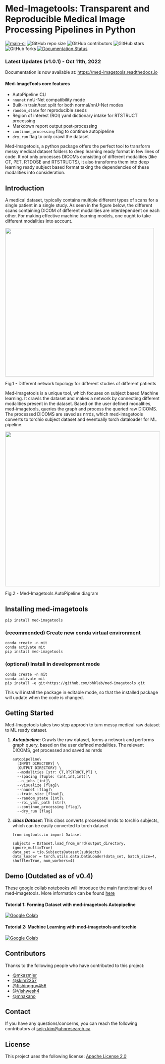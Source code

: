 # Med-Imagetools: Transparent and Reproducible Medical Image Processing Pipelines in Python
[![main-ci](https://github.com/bhklab/med-imagetools/actions/workflows/main-ci.yml/badge.svg)](https://github.com/bhklab/med-imagetools/actions/workflows/main-ci.yml)
![GitHub repo size](https://img.shields.io/github/repo-size/bhklab/med-imagetools)
![GitHub contributors](https://img.shields.io/github/contributors/bhklab/med-imagetools)
![GitHub stars](https://img.shields.io/github/stars/bhklab/med-imagetools?style=social)
![GitHub forks](https://img.shields.io/github/forks/bhklab/med-imagetools?style=social)
[![Documentation Status](https://readthedocs.org/projects/med-imagetools/badge/?version=documentation)](https://med-imagetools.readthedocs.io/en/documentation/?badge=documentation)

### Latest Updates (v1.0.1) - Oct 11th, 2022
Documentation is now available at: https://med-imagetools.readthedocs.io


#### Med-ImageTools core features
* AutoPipeline CLI
* `nnunet` nnU-Net compatibility mode
* Built-in train/test split for both normal/nnU-Net modes
* `random_state` for reproducible seeds
* Region of interest (ROI) yaml dictionary intake for RTSTRUCT processing
* Markdown report output post-processing
* `continue_processing` flag to continue autopipeline
* `dry_run` flag to only crawl the dataset

Med-Imagetools, a python package offers the perfect tool to transform messy medical dataset folders to deep learning ready format in few lines of code. It not only processes DICOMs consisting of different modalities (like CT, PET, RTDOSE and RTSTRUCTS), it also transforms them into deep learning ready subject based format taking the dependencies of these modalities into consideration.  

## Introduction
A medical dataset, typically contains multiple different types of scans for a single patient in a single study. As seen in the figure below, the different scans containing DICOM of different modalities are interdependent on each other. For making effective machine learning models, one ought to take different modalities into account.

<img src="https://github.com/bhklab/med-imagetools/blob/master/images/graph.png" align="center" width="480" ><figcaption>Fig.1 - Different network topology for different studies of different patients</figcaption></a>  

Med-Imagetools is a unique tool, which focuses on subject based Machine learning. It crawls the dataset and makes a network by connecting different modalities present in the dataset. Based on the user defined modalities, med-imagetools, queries the graph and process the queried raw DICOMS. The processed DICOMS are saved as nrrds, which med-imagetools converts to torchio subject dataset and eventually torch dataloader for ML pipeline.

<img src="https://github.com/bhklab/med-imagetools/blob/master/images/autopipeline.png" align="center" width="500"><figcaption>Fig.2 - Med-Imagetools AutoPipeline diagram</figcaption></a>  

## Installing med-imagetools

```
pip install med-imagetools
```
### (recommended) Create new conda virtual environment
```
conda create -n mit
conda activate mit
pip install med-imagetools
```

### (optional) Install in development mode

```
conda create -n mit
conda activate mit
pip install -e git+https://github.com/bhklab/med-imagetools.git
```
This will install the package in editable mode, so that the installed package will update when the code is changed.

## Getting Started
Med-Imagetools takes two step approch to turn messy medical raw dataset to ML ready dataset.  
1. ***Autopipeline***: Crawls the raw dataset, forms a network and performs graph query, based on the user defined modalities. The relevant DICOMS, get processed and saved as nrrds
    ```
    autopipeline\
      [INPUT DIRECTORY] \
      [OUTPUT DIRECTORY] \
      --modalities [str: CT,RTSTRUCT,PT] \
      --spacing [Tuple: (int,int,int)]\
      --n_jobs [int]\
      --visualize [flag]\
      --nnunet [flag]\
      --train_size [float]\
      --random_state [int]\
      --roi_yaml_path [str]\
      --continue_processing [flag]\
      --dry_run [flag]
    ```
2. ***class Dataset***: This class converts processed nrrds to torchio subjects, which can be easily converted to torch dataset
    ```
    from imgtools.io import Dataset
    
    subjects = Dataset.load_from_nrrd(output_directory, ignore_multi=True)
    data_set = tio.SubjectsDataset(subjects)
    data_loader = torch.utils.data.DataLoader(data_set, batch_size=4, shuffle=True, num_workers=4)
    ```

## Demo (Outdated as of v0.4)
These google collab notebooks will introduce the main functionalities of med-imagetools. More information can be found [here](https://github.com/bhklab/med-imagetools/blob/master/examples/README.md)
#### Tutorial 1: Forming Dataset with med-imagetools Autopipeline

[![Google Colab](https://colab.research.google.com/assets/colab-badge.svg)](https://colab.research.google.com/github/skim2257/tcia_samples/blob/main/notebooks/Tutorial_1_Forming_Dataset_with_Med_Imagetools.ipynb)

#### Tutorial 2: Machine Learning with med-imagetools and torchio

[![Google Colab](https://colab.research.google.com/assets/colab-badge.svg)](https://colab.research.google.com/github/skim2257/tcia_samples/blob/main/notebooks/Tutorial_2_Machine_Learning_with_Med_Imagetools_and_torchio.ipynb)

## Contributors

Thanks to the following people who have contributed to this project:

* [@mkazmier](https://github.com/mkazmier)
* [@skim2257](https://github.com/skim2257)
* [@fishingguy456](https://github.com/fishingguy456)
* [@Vishwesh4](https://github.com/Vishwesh4)
* [@mnakano](https://github.com/mnakano)

## Contact

If you have any questions/concerns, you can reach the following contributors at sejin.kim@uhnresearch.ca

## License

This project uses the following license: [Apache License 2.0](http://www.apache.org/licenses/)
